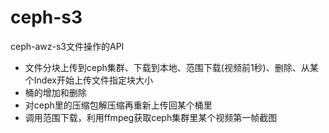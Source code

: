 # ceph-s3
ceph-awz-s3文件操作的API
- 文件分块上传到ceph集群、下载到本地、范围下载(视频前1秒)、删除、从某个Index开始上传文件指定块大小
- 桶的增加和删除
- 对ceph里的压缩包解压缩再重新上传回某个桶里
- 调用范围下载，利用ffmpeg获取ceph集群里某个视频第一帧截图

